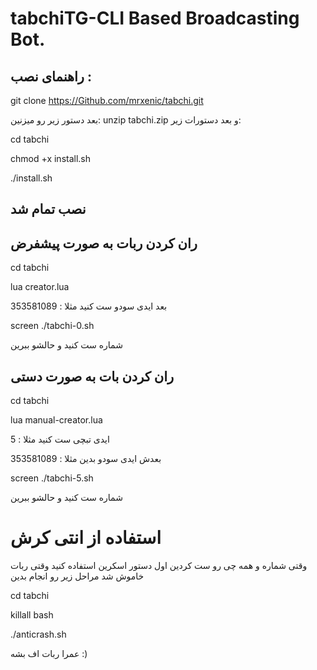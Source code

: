 # tabchiTG-CLI Based Broadcasting Bot.

## راهنمای نصب :

git clone https://Github.com/mrxenic/tabchi.git

بعد دستور زیر رو میزنین:
unzip tabchi.zip
و بعد دستورات زیر:

cd tabchi

chmod +x install.sh

./install.sh

## نصب تمام شد

## ران کردن ربات به صورت پیشفرض

cd tabchi

lua creator.lua

بعد ایدی سودو ست کنید مثلا : 353581089

screen ./tabchi-0.sh

شماره ست کنید و حالشو ببرین

## ران کردن بات به صورت دستی

cd tabchi

lua manual-creator.lua

ایدی تبچی ست کنید مثلا : 5

بعدش ایدی سودو بدین مثلا : 353581089

screen ./tabchi-5.sh

شماره ست کنید و حالشو ببرین

# استفاده از انتی کرش

وقتی شماره و همه چی رو ست کردین اول دستور اسکرین استفاده کنید وقتی ربات خاموش شد مراحل زیر رو انجام بدین

cd tabchi

killall bash

./anticrash.sh

عمرا ربات اف بشه :)
